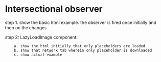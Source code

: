 # Intersectional observer 
 step 1. show the basic html example.
        the observer is fired once initially and then on the changes

 step 2: LazyLoadImage component.
        
        a. show the html initially that only placeholders are loaded
        b. show that network tab wherein only placeholder is downloaded
        c. show actual example
